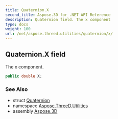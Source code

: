 ```yaml
---
title: Quaternion.X
second_title: Aspose.3D for .NET API Reference
description: Quaternion field. The x component
type: docs
weight: 100
url: /net/aspose.threed.utilities/quaternion/x/
---
```

## Quaternion.X field

The x component.

```csharp
public double X;
```

### See Also

* struct [Quaternion](../)
* namespace [Aspose.ThreeD.Utilities](../../quaternion/)
* assembly [Aspose.3D](../../../)


